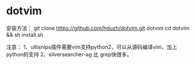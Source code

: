 # dotvim

安装方法：
git clone https://github.com/hduzh/dotvim.git dotvim
cd dotvim && sh install.sh

注意：
1、ultisnips插件需要vim支持python2，可以从源码编译vim，加上python的支持
2、silversearcher-ag 比 grep快很多。
